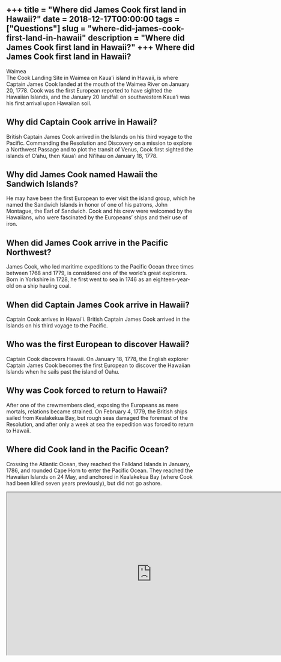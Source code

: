 +++
title = "Where did James Cook first land in Hawaii?"
date = 2018-12-17T00:00:00
tags = ["Questions"]
slug = "where-did-james-cook-first-land-in-hawaii"
description = "Where did James Cook first land in Hawaii?"
+++
Where did James Cook first land in Hawaii?
------------------------------------------

Waimea  
The Cook Landing Site in Waimea on Kauaʻi island in Hawaii, is where Captain James Cook landed at the mouth of the Waimea River on January 20, 1778. Cook was the first European reported to have sighted the Hawaiian Islands, and the January 20 landfall on southwestern Kauaʻi was his first arrival upon Hawaiian soil.

Why did Captain Cook arrive in Hawaii?
--------------------------------------

British Captain James Cook arrived in the Islands on his third voyage to the Pacific. Commanding the Resolution and Discovery on a mission to explore a Northwest Passage and to plot the transit of Venus, Cook first sighted the islands of O’ahu, then Kaua’i and Ni’ihau on January 18, 1778.

Why did James Cook named Hawaii the Sandwich Islands?
-----------------------------------------------------

He may have been the first European to ever visit the island group, which he named the Sandwich Islands in honor of one of his patrons, John Montague, the Earl of Sandwich. Cook and his crew were welcomed by the Hawaiians, who were fascinated by the Europeans’ ships and their use of iron.

When did James Cook arrive in the Pacific Northwest?
----------------------------------------------------

James Cook, who led maritime expeditions to the Pacific Ocean three times between 1768 and 1779, is considered one of the world’s great explorers. Born in Yorkshire in 1728, he first went to sea in 1746 as an eighteen-year-old on a ship hauling coal.

When did Captain James Cook arrive in Hawaii?
---------------------------------------------

Captain Cook arrives in Hawai`i. British Captain James Cook arrived in the Islands on his third voyage to the Pacific.

Who was the first European to discover Hawaii?
----------------------------------------------

Captain Cook discovers Hawaii. On January 18, 1778, the English explorer Captain James Cook becomes the first European to discover the Hawaiian Islands when he sails past the island of Oahu.

Why was Cook forced to return to Hawaii?
----------------------------------------

After one of the crewmembers died, exposing the Europeans as mere mortals, relations became strained. On February 4, 1779, the British ships sailed from Kealakekua Bay, but rough seas damaged the foremast of the Resolution, and after only a week at sea the expedition was forced to return to Hawaii.

Where did Cook land in the Pacific Ocean?
-----------------------------------------

Crossing the Atlantic Ocean, they reached the Falkland Islands in January, 1786, and rounded Cape Horn to enter the Pacific Ocean. They reach­ed the Hawaiian Islands on 24 May, and anchored in Kealakekua Bay (where Cook had been killed seven years previously), but did not go ashore.

<iframe allow="accelerometer; autoplay; clipboard-write; encrypted-media; gyroscope; picture-in-picture" allowfullscreen="" class="__youtube_prefs__  epyt-is-override  no-lazyload" data-no-lazy="1" data-origheight="433" data-origwidth="770" data-skipgform_ajax_framebjll="" height="433" id="_ytid_47153" loading="lazy" src="https://www.youtube.com/embed/7da0LxBwqU4?enablejsapi=1&autoplay=0&cc_load_policy=0&cc_lang_pref=&iv_load_policy=1&loop=0&modestbranding=0&rel=1&fs=1&playsinline=0&autohide=2&theme=dark&color=red&controls=1&" title="YouTube player" width="770"></iframe>